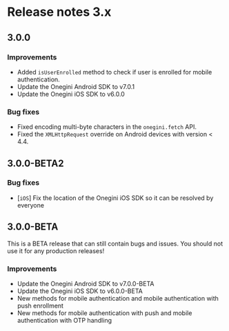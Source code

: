 # Release notes 3.x

## 3.0.0

### Improvements
- Added `isUserEnrolled` method to check if user is enrolled for mobile authentication.
- Update the Onegini Android SDK to v7.0.1
- Update the Onegini iOS SDK to v6.0.0

### Bug fixes
- Fixed encoding multi-byte characters in the `onegini.fetch` API.
- Fixed the `XMLHttpRequest` override on Android devices with version < 4.4.

## 3.0.0-BETA2

### Bug fixes
- [`iOS`] Fix the location of the Onegini iOS SDK so it can be resolved by everyone

## 3.0.0-BETA

This is a BETA release that can still contain bugs and issues. You should not use it for any production releases!

### Improvements
- Update the Onegini Android SDK to v7.0.0-BETA
- Update the Onegini iOS SDK to v6.0.0-BETA
- New methods for mobile authentication and mobile authentication with push enrollment
- New methods for mobile authentication with push and mobile authentication with OTP handling
